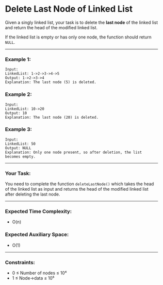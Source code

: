 # Delete Last Node of Linked List

Given a singly linked list, your task is to delete the **last node** of the linked list and return the head of the modified linked list.

If the linked list is empty or has only one node, the function should return `NULL`.

---

### Example 1:
```
Input:
LinkedList: 1->2->3->4->5
Output: 1->2->3->4
Explanation: The last node (5) is deleted.
```

### Example 2:
```
Input:
LinkedList: 10->20
Output: 10
Explanation: The last node (20) is deleted.
```

### Example 3:
```
Input:
LinkedList: 50
Output: NULL
Explanation: Only one node present, so after deletion, the list becomes empty.
```

---

### Your Task:
You need to complete the function `deleteLastNode()` which takes the head of the linked list as input and returns the head of the modified linked list after deleting the last node.

---

### Expected Time Complexity:
- O(n)

### Expected Auxiliary Space:
- O(1)

---

### Constraints:
- 0 ≤ Number of nodes ≤ 10⁴  
- 1 ≤ Node->data ≤ 10⁵
